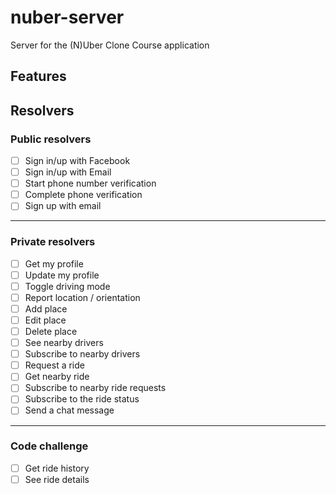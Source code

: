 # nuber-server

Server for the (N)Uber Clone Course application

## Features

## Resolvers

### Public resolvers

- [ ] Sign in/up with Facebook
- [ ] Sign in/up with Email
- [ ] Start phone number verification
- [ ] Complete phone verification
- [ ] Sign up with email

---

### Private resolvers

- [ ] Get my profile
- [ ] Update my profile
- [ ] Toggle driving mode
- [ ] Report location / orientation
- [ ] Add place
- [ ] Edit place
- [ ] Delete place
- [ ] See nearby drivers
- [ ] Subscribe to nearby drivers
- [ ] Request a ride
- [ ] Get nearby ride
- [ ] Subscribe to nearby ride requests
- [ ] Subscribe to the ride status
- [ ] Send a chat message

---

### Code challenge

- [ ] Get ride history
- [ ] See ride details
